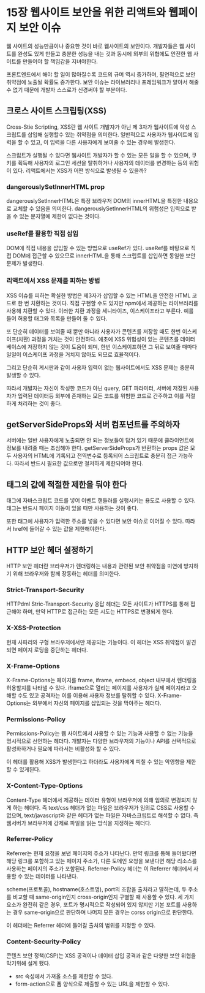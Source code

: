 # 15장 웹사이트 보안을 위한 리액트와 웹페이지 보안 이슈

웹 사이트의 성능만큼이나 중요한 것이 바로 웹사이트의 보안이다. 개발자들은 웹 사이트를 완성도 있게 만들고 충분한 성능을 내는 것과 동시에 외부의 위협에도 안전한 웹 사이트를 만들어야 할 책임감을 지녀야한다.

프론트엔드에서 해야 할 일이 많아질수록 코드의 규머 역시 증가하며, 필연적으로 보안 취약점에 노출될 확률도 증가한다. 보안 이슈는 라이브러리나 프레임워크가 알아서 해줄 수 없기 때문에 개발자 스스로가 신경써야 할 부분이다.

## 크로스 사이트 스크립팅(XSS)

Cross-Stie Scripting, XSS란 웹 사이트 개발자가 아닌 제 3자가 웹사이트에 악성 스크립트를 삽입해 실행할수 있는 취약점을 의미한다. 일반적으로 사용자가 웹사이트에 입력을 할 수 있고, 이 입력을 다른 사용자에게 보여줄 수 있는 경우에 발생한다.

스크립트가 실행될 수 있다면 웹사이트 개발자가 할 수 있는 모든 일을 할 수 있으며, 쿠키를 획득해 사용자의 로그인 세션을 탈취하거나 사용자의 데이터를 변경하는 등의 위험이 있다. 리액트에서는 XSS가 어떤 방식으로 발생될 수 있을까?

### dangerouslySetInnerHTML prop

dangerouslySetInnerHTML은 특정 브라우저 DOM의 innerHTML을 특정한 내용으로 교체할 수 있음을 의미한다. dangerouslySetInnerHTML의 위험성은 입력으로 받을 수 있는 문자열에 제한이 없다는 것이다.

### useRef를 활용한 직접 삽입

DOM에 직접 내용을 삽입할 수 있는 방법으로 useRef가 있다. useRef를 바탕으로 직접 DOM에 접근할 수 있으므로 innerHTML을 통해 스크립트를 삽입하면 동일한 보안 문제가 발생한다. 

### 리액트에서 XSS 문제를 피하는 방법

XSS 이슈를 피하는 확실한 방법은 제3자가 삽입할 수 있는 HTML을 안전한 HTML 코드로 한 번 치환하는 것이다. 직접 구현할 수도 있지만 npm에서 제공하는 라이브러리를 사용해 치환할 수 있다. 이러한 치환 과정을 세니타이즈, 이스케이프라고 부른다. 예를 들어 허용할 태그와 목록을 만들어 둘 수 있다.

또 단순히 데이터를 보여줄 때 뿐만 아니라 사용자가 콘텐츠를 저장할 때도 한번 이스케이프(치환) 과정을 거치는 것이 안전하다. 애초에 XSS 위험성이 있는 콘텐츠를 데이터베이스에 저장하지 않는 것이 도움이 되며, 한번 이스케이프하면 그 뒤로 보여줄 때마다 일일이 이스케이프 과정을 거치지 않아도 되므로 효율적이다. 

그리고 단순히 게시판과 같이 사용자 입력이 없는 웹사이트에서도 XSS 문제는 충분히 발생할 수 있다.

따라서 개발자는 자신이 작성한 코드가 아닌 query, GET 파라미터, 서버에 저장된 사용자가 입력된 데이터등 외부에 존재하는 모든 코드를 위험한 코드로 간주하고 이를 적절하게 처리하는 것이 좋다.

## getServerSideProps와 서버 컴포넌트를 주의하자

서버에는 일반 사용자에게 노출되면 안 되는 정보들이 담겨 있기 때문에 클라이언트에 정보를 내려줄 때는 조심해야 한다. getServerSideProps가 반환하는 props 값은 모두 사용자의 HTML에 기록되고 전역변수로 등록되어 스크립트로 충분히 접근 가능하다. 따라서 반드시 필요한 값으로만 철저하게 제한되어야 한다.

## <a> 태그의 값에 적절한 제한을 둬야 한다

<a> 태그에 자바스크립트 코드를 넣어 이벤트 핸들러를 실행시키는 용도로 사용할 수 있다. <a> 태그는 반드시 페이지 이동이 있을 때만 사용하는 것이 좋다.

또한 <a> 태그에 사용자가 입력한 주소를 넣을 수 있다면 보안 이슈로 이어질 수 있다. 따라서 href에 들어갈 수 있는 값을 제한해야한다. 

## HTTP 보안 헤더 설정하기

HTTP 보안 헤더란 브라우저가 렌더링하는 내용과 관련된 보안 취약점을 미연에 방지하기 위해 브라우저와 함께 장동하는 헤더를 의미한다.

### Strict-Transport-Security

HTTPdml Stric-Transport-Security 응답 헤더는 모든 사이트가 HTTPS를 통해 접근해야 하며, 만약 HTTP로 접근하는 모든 시도는 HTTPS로 변경되게 한다. 

### X-XSS-Protection

현재 사파리와 구형 브라우저에서만 제공되는 기능이다. 이 헤더는 XSS 취약점이 발견되면 페이지 로딩을 중단하는 헤더다.

### X-Frame-Options

X-Frame-Options는 페이지를 frame, iframe, embecd, object 내부에서 렌더링을 허용할지를 나타낼 수 있다. iframe으로 열리는 페이지를 사용자가 실제 페이지라고 오해할 수도 있고 공격자는 이를 이용해 사용자 정보를 탈취할 수 있다. X-Frame-Options는 외부에서 자신의 페이지를 삽입되는 것을 막아주는 헤더다.

### Permissions-Policy

Permissions-Policy는 웹 사이트에서 사용할 수 있는 기능과 사용할 수 없는 기능을 명시적으로 선언하는 헤더다. 개발자는 다양한 브라우저의 기능이나 API를 선택적으로 활성화하거나 필요에 따라서는 비활성화 할 수 있다.

이 헤더를 활용해 XSS가 발생한다고 하더라도 사용자에게 피칠 수 있는 악영향을 제한할 수 있게된다.

### X-Content-Type-Options

Content-Type 헤더에서 제공하는 데이터 유형이 브라우저에 의해 임의로 변경되지 않게 하는 헤더다. 즉 text/css 헤더가 없는 파일은 브라우저가 임의로 CSS로 사용할 수 없으며, text/javascript와 같은 헤더가 없는 파일은 자바스크립트로 해석할 수 없다. 즉 웹서버가 브라우저에 강제로 파일을 읽는 방식을 지정하는 헤더다.

### Referrer-Policy

Referrer는 현재 요청을 보낸 페이지의 주소가 나타난다. 만약 링크를 통해 들어왔다면 해당 링크를 포함하고 있는 페이지 주소가, 다른 도메인 요청을 보낸다면 해당 리소스를 사용하는 페이지의 주소가 포함된다. Referrer-Policy 헤더는 이 Referrer 헤더에서 사용할 수 있는 데이터를 나타낸다. 

scheme(프로토콜), hostname(호스트명), port의 조합을 출처라고 말하는데, 두 주소를 비교할 때 same-origin인지 cross-origin인지 구별할 때 사용할 수 있다. 세 가지 요소가 완전히 같은 경우, 포트가 명시적으로 작성되어 있지 않지만 기본 포트를 사용하는 경우 same-origin으로 판단하며 나머지 모든 경우는 corss origin으로 판단한다.

이 헤더에는 Referrer 헤더에 들어갈 출처의 범위를 지정할 수 있다.

### Content-Security-Policy

콘텐츠 보안 정책(CSP)는 XSS 공격이나 데이터 삽입 공격과 같은 다양한 보안 위협을 막기위해 설계 됐다.

- src 속성에서 가져올 소스를 제한할 수 있다.
- form-action으로 폼 양식으로 제출할 수 있는 URL을 제한할 수 있다.